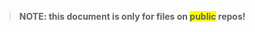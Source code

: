 > **NOTE: this document is only for files on <span style="background-color: #FFFF00">public</span> repos!**
